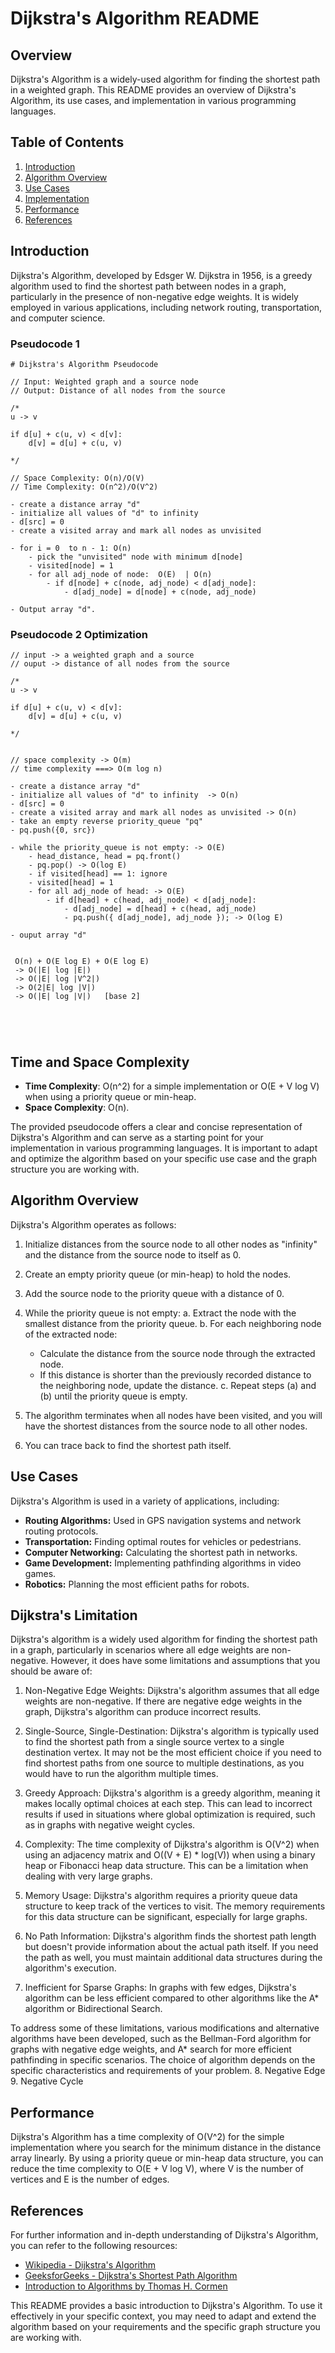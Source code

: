 # Dijkstra's Algorithm README

## Overview

Dijkstra's Algorithm is a widely-used algorithm for finding the shortest path in a weighted graph. This README provides an overview of Dijkstra's Algorithm, its use cases, and implementation in various programming languages. 

## Table of Contents

1. [Introduction](#introduction)
2. [Algorithm Overview](#algorithm-overview)
3. [Use Cases](#use-cases)
4. [Implementation](#implementation)
5. [Performance](#performance)
6. [References](#references)

## Introduction

Dijkstra's Algorithm, developed by Edsger W. Dijkstra in 1956, is a greedy algorithm used to find the shortest path between nodes in a graph, particularly in the presence of non-negative edge weights. It is widely employed in various applications, including network routing, transportation, and computer science.

### Pseudocode 1

```plaintext
# Dijkstra's Algorithm Pseudocode

// Input: Weighted graph and a source node
// Output: Distance of all nodes from the source

/*
u -> v

if d[u] + c(u, v) < d[v]:
    d[v] = d[u] + c(u, v)

*/

// Space Complexity: O(n)/O(V)
// Time Complexity: O(n^2)/O(V^2)

- create a distance array "d"
- initialize all values of "d" to infinity 
- d[src] = 0
- create a visited array and mark all nodes as unvisited

- for i = 0  to n - 1: O(n)
    - pick the "unvisited" node with minimum d[node] 
    - visited[node] = 1
    - for all adj_node of node:  O(E)  | O(n)
        - if d[node] + c(node, adj_node) < d[adj_node]:
            - d[adj_node] = d[node] + c(node, adj_node)

- Output array "d".

```

### Pseudocode 2 Optimization

```plaintext
// input -> a weighted graph and a source
// ouput -> distance of all nodes from the source

/*
u -> v

if d[u] + c(u, v) < d[v]:
    d[v] = d[u] + c(u, v)

*/


// space complexity -> O(m)
// time complexity ===> O(m log n)

- create a distance array "d"  
- initialize all values of "d" to infinity  -> O(n)
- d[src] = 0
- create a visited array and mark all nodes as unvisited -> O(n)
- take an empty reverse priority_queue "pq"
- pq.push({0, src})

- while the priority_queue is not empty: -> O(E)
    - head_distance, head = pq.front() 
    - pq.pop() -> O(log E)
    - if visited[head] == 1: ignore
    - visited[head] = 1
    - for all adj_node of head: -> O(E)
        - if d[head] + c(head, adj_node) < d[adj_node]:
            - d[adj_node] = d[head] + c(head, adj_node)
            - pq.push({ d[adj_node], adj_node }); -> O(log E)

- ouput array "d" 

 
 O(n) + O(E log E) + O(E log E)
 -> O(|E| log |E|) 
 -> O(|E| log |V^2|)
 -> O(2|E| log |V|)
 -> O(|E| log |V|)   [base 2]





```
## Time and Space Complexity

- **Time Complexity**: O(n^2) for a simple implementation or O(E + V log V) when using a priority queue or min-heap.
- **Space Complexity**: O(n).

The provided pseudocode offers a clear and concise representation of Dijkstra's Algorithm and can serve as a starting point for your implementation in various programming languages. It is important to adapt and optimize the algorithm based on your specific use case and the graph structure you are working with.
## Algorithm Overview

Dijkstra's Algorithm operates as follows:

1. Initialize distances from the source node to all other nodes as "infinity" and the distance from the source node to itself as 0.

2. Create an empty priority queue (or min-heap) to hold the nodes.

3. Add the source node to the priority queue with a distance of 0.

4. While the priority queue is not empty:
   a. Extract the node with the smallest distance from the priority queue.
   b. For each neighboring node of the extracted node:
      - Calculate the distance from the source node through the extracted node.
      - If this distance is shorter than the previously recorded distance to the neighboring node, update the distance.
   c. Repeat steps (a) and (b) until the priority queue is empty.

5. The algorithm terminates when all nodes have been visited, and you will have the shortest distances from the source node to all other nodes.

6. You can trace back to find the shortest path itself.

## Use Cases

Dijkstra's Algorithm is used in a variety of applications, including:
- **Routing Algorithms:** Used in GPS navigation systems and network routing protocols.
- **Transportation:** Finding optimal routes for vehicles or pedestrians.
- **Computer Networking:** Calculating the shortest path in networks.
- **Game Development:** Implementing pathfinding algorithms in video games.
- **Robotics:** Planning the most efficient paths for robots.



## Dijkstra's Limitation
Dijkstra's algorithm is a widely used algorithm for finding the shortest path in a graph, particularly in scenarios where all edge weights are non-negative. However, it does have some limitations and assumptions that you should be aware of:

1. Non-Negative Edge Weights: Dijkstra's algorithm assumes that all edge weights are non-negative. If there are negative edge weights in the graph, Dijkstra's algorithm can produce incorrect results.

2. Single-Source, Single-Destination: Dijkstra's algorithm is typically used to find the shortest path from a single source vertex to a single destination vertex. It may not be the most efficient choice if you need to find shortest paths from one source to multiple destinations, as you would have to run the algorithm multiple times.

3. Greedy Approach: Dijkstra's algorithm is a greedy algorithm, meaning it makes locally optimal choices at each step. This can lead to incorrect results if used in situations where global optimization is required, such as in graphs with negative weight cycles.

4. Complexity: The time complexity of Dijkstra's algorithm is O(V^2) when using an adjacency matrix and O((V + E) * log(V)) when using a binary heap or Fibonacci heap data structure. This can be a limitation when dealing with very large graphs.

5. Memory Usage: Dijkstra's algorithm requires a priority queue data structure to keep track of the vertices to visit. The memory requirements for this data structure can be significant, especially for large graphs.

6. No Path Information: Dijkstra's algorithm finds the shortest path length but doesn't provide information about the actual path itself. If you need the path as well, you must maintain additional data structures during the algorithm's execution.

7. Inefficient for Sparse Graphs: In graphs with few edges, Dijkstra's algorithm can be less efficient compared to other algorithms like the A* algorithm or Bidirectional Search.

To address some of these limitations, various modifications and alternative algorithms have been developed, such as the Bellman-Ford algorithm for graphs with negative edge weights, and A* search for more efficient pathfinding in specific scenarios. The choice of algorithm depends on the specific characteristics and requirements of your problem.
8. Negative Edge
9. Negative Cycle



## Performance


Dijkstra's Algorithm has a time complexity of O(V^2) for the simple implementation where you search for the minimum distance in the distance array linearly. By using a priority queue or min-heap data structure, you can reduce the time complexity to O(E + V log V), where V is the number of vertices and E is the number of edges.

## References

For further information and in-depth understanding of Dijkstra's Algorithm, you can refer to the following resources:

- [Wikipedia - Dijkstra's Algorithm](https://en.wikipedia.org/wiki/Dijkstra%27s_algorithm)
- [GeeksforGeeks - Dijkstra's Shortest Path Algorithm](https://www.geeksforgeeks.org/dijkstras-shortest-path-algorithm-greedy-algo-7/)
- [Introduction to Algorithms by Thomas H. Cormen](https://en.wikipedia.org/wiki/Introduction_to_Algorithms)

This README provides a basic introduction to Dijkstra's Algorithm. To use it effectively in your specific context, you may need to adapt and extend the algorithm based on your requirements and the specific graph structure you are working with.
